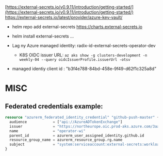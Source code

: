 
[https://external-secrets.io/v0.9.11/introduction/getting-started/](https://external-secrets.io/v0.9.11/introduction/getting-started/)
https://external-secrets.io/latest/provider/azure-key-vault/
- helm repo add external-secrets https://charts.external-secrets.io
- helm install external-secrets ...
- Lag ny Azure managed identity: radix-id-external-secrets-operator-dev
    - K8S OIDC issuer URL: `az aks show -g clusters-development -n weekly-04 --query oidcIssuerProfile.issuerUrl -otsv`

- managed identiy client id : "b3f4e788-84bd-458e-9f49-d62f1c325a8d"





# MISC

## Federated credentials example:

```terraform
resource "azurerm_federated_identity_credential" "github-push-master" {
  audience            = ["api://AzureADTokenExchange"]
  issuer              = "https://northeurope.oic.prod-aks.azure.com/3aa4a235-b6e2-48d5-9195-7fcf05b459b0/68e8873d-cb09-42a6-b5a3-196d189353ab/"
  name                = "operator-wi"
  parent_id           = azurerm_user_assigned_identity.github.id
  resource_group_name = azurerm_resource_group.rg.name
  subject             = "system:serviceaccount:external-secrets:workload-identity-sa"
}

```
